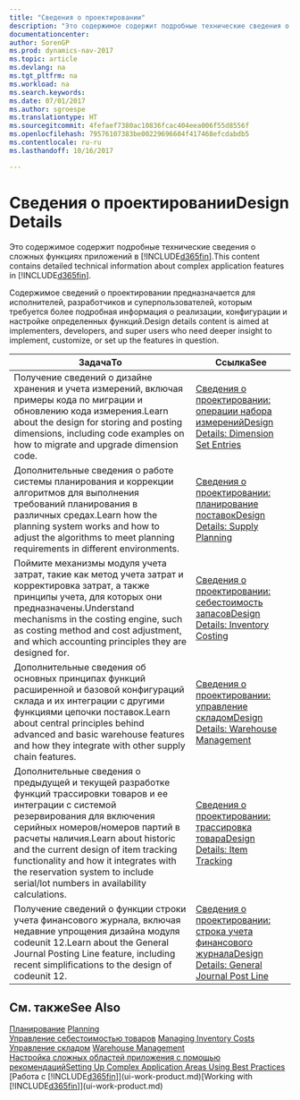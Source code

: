 ```yaml
---
title: "Сведения о проектировании"
description: "Это содержимое содержит подробные технические сведения о сложных функциях приложений в [!INCLUDE[d365fin](includes/d365fin_md.md)]."
documentationcenter: 
author: SorenGP
ms.prod: dynamics-nav-2017
ms.topic: article
ms.devlang: na
ms.tgt_pltfrm: na
ms.workload: na
ms.search.keywords: 
ms.date: 07/01/2017
ms.author: sgroespe
ms.translationtype: HT
ms.sourcegitcommit: 4fefaef7380ac10836fcac404eea006f55d8556f
ms.openlocfilehash: 79576107383be00229696604f417468efcdabdb5
ms.contentlocale: ru-ru
ms.lasthandoff: 10/16/2017

---
```

# <a name="design-details"></a><span data-ttu-id="15e43-103">Сведения о проектировании</span><span class="sxs-lookup"><span data-stu-id="15e43-103">Design Details</span></span>
<span data-ttu-id="15e43-104">Это содержимое содержит подробные технические сведения о сложных функциях приложений в [!INCLUDE[d365fin](includes/d365fin_md.md)].</span><span class="sxs-lookup"><span data-stu-id="15e43-104">This content contains detailed technical information about complex application features in [!INCLUDE[d365fin](includes/d365fin_md.md)].</span></span>  

 <span data-ttu-id="15e43-105">Содержимое сведений о проектировании предназначается для исполнителей, разработчиков и суперпользователей, которым требуется более подробная информация о реализации, конфигурации и настройке определенных функций.</span><span class="sxs-lookup"><span data-stu-id="15e43-105">Design details content is aimed at implementers, developers, and super users who need deeper insight to implement, customize, or set up the features in question.</span></span>  

|<span data-ttu-id="15e43-106">**Задача**</span><span class="sxs-lookup"><span data-stu-id="15e43-106">**To**</span></span>|<span data-ttu-id="15e43-107">**Ссылка**</span><span class="sxs-lookup"><span data-stu-id="15e43-107">**See**</span></span>|  
|------------|-------------|  
|<span data-ttu-id="15e43-108">Получение сведений о дизайне хранения и учета измерений, включая примеры кода по миграции и обновлению кода измерения.</span><span class="sxs-lookup"><span data-stu-id="15e43-108">Learn about the design for storing and posting dimensions, including code examples on how to migrate and upgrade dimension code.</span></span>|[<span data-ttu-id="15e43-109">Сведения о проектировании: операции набора измерений</span><span class="sxs-lookup"><span data-stu-id="15e43-109">Design Details: Dimension Set Entries</span></span>](design-details-dimension-set-entries.md)|  
|<span data-ttu-id="15e43-110">Дополнительные сведения о работе системы планирования и коррекции алгоритмов для выполнения требований планирования в различных средах.</span><span class="sxs-lookup"><span data-stu-id="15e43-110">Learn how the planning system works and how to adjust the algorithms to meet planning requirements in different environments.</span></span>|[<span data-ttu-id="15e43-111">Сведения о проектировании: планирование поставок</span><span class="sxs-lookup"><span data-stu-id="15e43-111">Design Details: Supply Planning</span></span>](design-details-supply-planning.md)|  
|<span data-ttu-id="15e43-112">Поймите механизмы модуля учета затрат, такие как метод учета затрат и корректировка затрат, а также принципы учета, для которых они предназначены.</span><span class="sxs-lookup"><span data-stu-id="15e43-112">Understand mechanisms in the costing engine, such as costing method and cost adjustment, and which accounting principles they are designed for.</span></span>|[<span data-ttu-id="15e43-113">Сведения о проектировании: себестоимость запасов</span><span class="sxs-lookup"><span data-stu-id="15e43-113">Design Details: Inventory Costing</span></span>](design-details-inventory-costing.md)|  
|<span data-ttu-id="15e43-114">Дополнительные сведения об основных принципах функций расширенной и базовой конфигураций склада и их интеграции с другими функциями цепочки поставок.</span><span class="sxs-lookup"><span data-stu-id="15e43-114">Learn about central principles behind advanced and basic warehouse features and how they integrate with other supply chain features.</span></span>|[<span data-ttu-id="15e43-115">Сведения о проектировании: управление складом</span><span class="sxs-lookup"><span data-stu-id="15e43-115">Design Details: Warehouse Management</span></span>](design-details-warehouse-management.md)|  
|<span data-ttu-id="15e43-116">Дополнительные сведения о предыдущей и текущей разработке функций трассировки товаров и ее интеграции с системой резервирования для включения серийных номеров/номеров партий в расчеты наличия.</span><span class="sxs-lookup"><span data-stu-id="15e43-116">Learn about historic and the current design of item tracking functionality and how it integrates with the reservation system to include serial/lot numbers in availability calculations.</span></span>|[<span data-ttu-id="15e43-117">Сведения о проектировании: трассировка товара</span><span class="sxs-lookup"><span data-stu-id="15e43-117">Design Details: Item Tracking</span></span>](design-details-item-tracking.md)|  
|<span data-ttu-id="15e43-118">Получение сведений о функции строки учета финансового журнала, включая недавние упрощения дизайна модуля codeunit 12.</span><span class="sxs-lookup"><span data-stu-id="15e43-118">Learn about the General Journal Posting Line feature, including recent simplifications to the design of codeunit 12.</span></span>|[<span data-ttu-id="15e43-119">Сведения о проектировании: строка учета финансового журнала</span><span class="sxs-lookup"><span data-stu-id="15e43-119">Design Details: General Journal Post Line</span></span>](design-details-general-journal-post-line.md)|  

## <a name="see-also"></a><span data-ttu-id="15e43-120">См. также</span><span class="sxs-lookup"><span data-stu-id="15e43-120">See Also</span></span>  
 <span data-ttu-id="15e43-121">[Планирование](production-planning.md) </span><span class="sxs-lookup"><span data-stu-id="15e43-121">[Planning](production-planning.md) </span></span>  
 <span data-ttu-id="15e43-122">[Управление себестоимостью товаров](finance-manage-inventory-costs.md) </span><span class="sxs-lookup"><span data-stu-id="15e43-122">[Managing Inventory Costs](finance-manage-inventory-costs.md) </span></span>  
 <span data-ttu-id="15e43-123">[Управление складом](warehouse-manage-warehouse.md) </span><span class="sxs-lookup"><span data-stu-id="15e43-123">[Warehouse Management](warehouse-manage-warehouse.md) </span></span>  
 [<span data-ttu-id="15e43-124">Настройка сложных областей приложения с помощью рекомендаций</span><span class="sxs-lookup"><span data-stu-id="15e43-124">Setting Up Complex Application Areas Using Best Practices</span></span>](set-up-complex-application-areas-using-best-practices.md)  
 <span data-ttu-id="15e43-125">[Работа с [!INCLUDE[d365fin](includes/d365fin_md.md)]](ui-work-product.md)</span><span class="sxs-lookup"><span data-stu-id="15e43-125">[Working with [!INCLUDE[d365fin](includes/d365fin_md.md)]](ui-work-product.md)</span></span>

